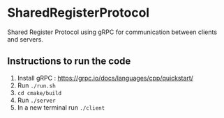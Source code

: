 # SharedRegisterProtocol

Shared Register Protocol using gRPC for communication between clients and servers.

## Instructions to run the code

1. Install gRPC : https://grpc.io/docs/languages/cpp/quickstart/
2. Run `./run.sh`
3. `cd cmake/build`
4. Run `./server`
5. In a new terminal run `./client`
